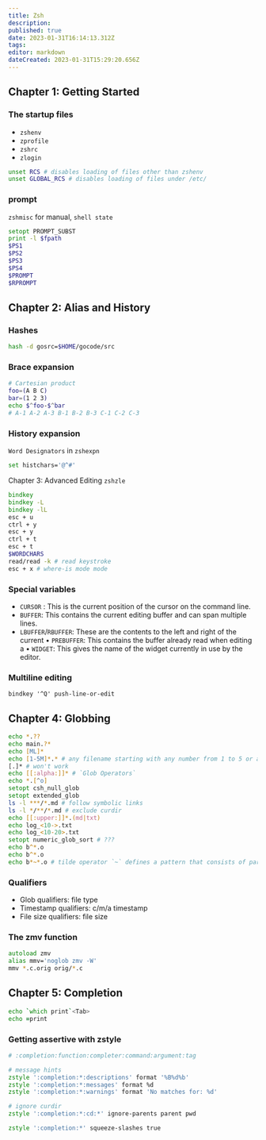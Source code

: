 ```yaml
---
title: Zsh
description: 
published: true
date: 2023-01-31T16:14:13.312Z
tags: 
editor: markdown
dateCreated: 2023-01-31T15:29:20.656Z
---
```


## Chapter 1: Getting Started

### The startup files
* `zshenv`
* `zprofile`
* `zshrc`
* `zlogin`

```zsh
unset RCS # disables loading of files other than zshenv
unset GLOBAL_RCS # disables loading of files under /etc/
```

### prompt
`zshmisc` for manual, `shell state`
```zsh
setopt PROMPT_SUBST
print -l $fpath
$PS1
$PS2
$PS3
$PS4
$PROMPT
$RPROMPT
```

## Chapter 2: Alias and History

### Hashes
```zsh
hash -d gosrc=$HOME/gocode/src
```

### Brace expansion
```zsh
# Cartesian product
foo=(A B C)
bar=(1 2 3)
echo $^foo-$^bar
# A-1 A-2 A-3 B-1 B-2 B-3 C-1 C-2 C-3
```

### History expansion
`Word Designators` in `zshexpn`
```zsh
set histchars='@^#'
```

Chapter 3: Advanced Editing
`zshzle`

```zsh
bindkey
bindkey -L
bindkey -lL
esc + u
ctrl + y
esc + y
ctrl + t
esc + t
$WORDCHARS
read/read -k # read keystroke
esc + x # where-is mode mode
```

### Special variables
* `CURSOR` : This is the current position of the cursor on the command line.
* `BUFFER`: This contains the current editing buffer and can span multiple lines. 
* `LBUFFER`/`RBUFFER`: These are the contents to the left and right of the current
• `PREBUFFER`: This contains the buffer already read when editing a
• `WIDGET`: This gives the name of the widget currently in use by the editor.

### Multiline editing
```
bindkey '^Q' push-line-or-edit
```

## Chapter 4: Globbing

```zsh
echo *.??
echo main.?*
echo [ML]*
echo [1-5M]*.* # any filename starting with any number from 1 to 5 or an uppercase M
[.]* # won't work
echo [[:alpha:]]* # `Glob Operators`
echo *.[^o]
setopt csh_null_glob
setopt extended_glob
ls -l ***/*.md # follow symbolic links
ls -l */**/*.md # exclude curdir
echo [[:upper:]]*.(md|txt)
echo log_<10->.txt
echo log_<10-20>.txt
setopt numeric_glob_sort # ???
echo b^*.o
echo b^*.o
echo b*~*.o # tilde operator `~` defines a pattern that consists of part1 matches and part2 not
```

### Qualifiers
* Glob qualifiers: file type
* Timestamp qualifiers: c/m/a timestamp
* File size qualifiers: file size

### The zmv function
```zsh
autoload zmv
alias mmv='noglob zmv -W'
mmv *.c.orig orig/*.c
```

## Chapter 5: Completion
```zsh
echo `which print`<Tab>
echo =print
```

### Getting assertive with zstyle
```zsh
# :completion:function:completer:command:argument:tag

# message hints
zstyle ':completion:*:descriptions' format '%B%d%b'
zstyle ':completion:*:messages' format %d
zstyle ':completion:*:warnings' format 'No matches for: %d'

# ignore curdir
zstyle ':completion:*:cd:*' ignore-parents parent pwd

zstyle ':completion:*' squeeze-slashes true
```